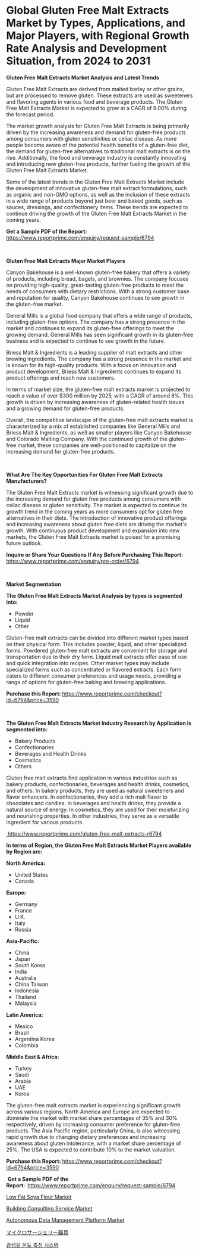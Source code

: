 <p><h1>Global Gluten Free Malt Extracts Market by Types, Applications, and Major Players, with Regional Growth Rate Analysis and Development Situation, from 2024 to 2031</h1></p><p><strong>Gluten Free Malt Extracts Market Analysis and Latest Trends</strong></p>
<p><p>Gluten Free Malt Extracts are derived from malted barley or other grains, but are processed to remove gluten. These extracts are used as sweeteners and flavoring agents in various food and beverage products. The Gluten Free Malt Extracts Market is expected to grow at a CAGR of 9.00% during the forecast period. </p><p>The market growth analysis for Gluten Free Malt Extracts is being primarily driven by the increasing awareness and demand for gluten-free products among consumers with gluten sensitivities or celiac disease. As more people become aware of the potential health benefits of a gluten-free diet, the demand for gluten-free alternatives to traditional malt extracts is on the rise. Additionally, the food and beverage industry is constantly innovating and introducing new gluten-free products, further fueling the growth of the Gluten Free Malt Extracts Market.</p><p>Some of the latest trends in the Gluten Free Malt Extracts Market include the development of innovative gluten-free malt extract formulations, such as organic and non-GMO options, as well as the inclusion of these extracts in a wide range of products beyond just beer and baked goods, such as sauces, dressings, and confectionery items. These trends are expected to continue driving the growth of the Gluten Free Malt Extracts Market in the coming years.</p></p>
<p><strong>Get a Sample PDF of the Report:&nbsp;</strong> <a href="https://www.reportprime.com/enquiry/request-sample/6794">https://www.reportprime.com/enquiry/request-sample/6794</a></p>
<p>&nbsp;</p>
<p><strong>Gluten Free Malt Extracts Major Market Players</strong></p>
<p><p>Canyon Bakehouse is a well-known gluten-free bakery that offers a variety of products, including bread, bagels, and brownies. The company focuses on providing high-quality, great-tasting gluten-free products to meet the needs of consumers with dietary restrictions. With a strong customer base and reputation for quality, Canyon Bakehouse continues to see growth in the gluten-free market.</p><p>General Mills is a global food company that offers a wide range of products, including gluten-free options. The company has a strong presence in the market and continues to expand its gluten-free offerings to meet the growing demand. General Mills has seen significant growth in its gluten-free business and is expected to continue to see growth in the future.</p><p>Briess Malt & Ingredients is a leading supplier of malt extracts and other brewing ingredients. The company has a strong presence in the market and is known for its high-quality products. With a focus on innovation and product development, Briess Malt & Ingredients continues to expand its product offerings and reach new customers.</p><p>In terms of market size, the gluten-free malt extracts market is projected to reach a value of over $300 million by 2025, with a CAGR of around 8%. This growth is driven by increasing awareness of gluten-related health issues and a growing demand for gluten-free products.</p><p>Overall, the competitive landscape of the gluten-free malt extracts market is characterized by a mix of established companies like General Mills and Briess Malt & Ingredients, as well as smaller players like Canyon Bakehouse and Colorado Malting Company. With the continued growth of the gluten-free market, these companies are well-positioned to capitalize on the increasing demand for gluten-free products.</p></p>
<p>&nbsp;</p>
<p><strong>What Are The Key Opportunities For Gluten Free Malt Extracts Manufacturers?</strong></p>
<p><p>The Gluten Free Malt Extracts market is witnessing significant growth due to the increasing demand for gluten free products among consumers with celiac disease or gluten sensitivity. The market is expected to continue its growth trend in the coming years as more consumers opt for gluten free alternatives in their diets. The introduction of innovative product offerings and increasing awareness about gluten free diets are driving the market's growth. With continuous product development and expansion into new markets, the Gluten Free Malt Extracts market is poised for a promising future outlook.</p></p>
<p><strong>Inquire or Share Your Questions If Any Before Purchasing This Report:</strong> <a href="https://www.reportprime.com/enquiry/pre-order/6794">https://www.reportprime.com/enquiry/pre-order/6794</a></p>
<p>&nbsp;</p>
<p><strong>Market Segmentation</strong></p>
<p><strong>The Gluten Free Malt Extracts Market Analysis by types is segmented into:</strong></p>
<p><ul><li>Powder</li><li>Liquid</li><li>Other</li></ul></p>
<p><p>Gluten-free malt extracts can be divided into different market types based on their physical form. This includes powder, liquid, and other specialized forms. Powdered gluten-free malt extracts are convenient for storage and transportation due to their dry form. Liquid malt extracts offer ease of use and quick integration into recipes. Other market types may include specialized forms such as concentrated or flavored extracts. Each form caters to different consumer preferences and usage needs, providing a range of options for gluten-free baking and brewing applications.</p></p>
<p><strong>Purchase this Report:&nbsp;</strong><a href="https://www.reportprime.com/checkout?id=6794&price=3590">https://www.reportprime.com/checkout?id=6794&price=3590</a></p>
<p>&nbsp;</p>
<p><strong>The Gluten Free Malt Extracts Market Industry Research by Application is segmented into:</strong></p>
<p><ul><li>Bakery Products</li><li>Confectionaries</li><li>Beverages and Health Drinks</li><li>Cosmetics</li><li>Others</li></ul></p>
<p><p>Gluten free malt extracts find application in various industries such as bakery products, confectionaries, beverages and health drinks, cosmetics, and others. In bakery products, they are used as natural sweeteners and flavor enhancers. In confectionaries, they add a rich malt flavor to chocolates and candies. In beverages and health drinks, they provide a natural source of energy. In cosmetics, they are used for their moisturizing and nourishing properties. In other industries, they serve as a versatile ingredient for various products.</p></p>
<p><a href="https://www.reportprime.com/gluten-free-malt-extracts-r6794">&nbsp;https://www.reportprime.com/gluten-free-malt-extracts-r6794</a></p>
<p><strong>In terms of Region, the Gluten Free Malt Extracts Market Players available by Region are:</strong></p>
<p>
    <p> <strong> North America: </strong>
        <ul>
            <li>United States</li>
            <li>Canada</li>
        </ul>
        </p> 
    <p> <strong> Europe: </strong>
        <ul>
            <li>Germany</li>
            <li>France</li>
            <li>U.K.</li>
            <li>Italy</li>
            <li>Russia</li>
        </ul>
        </p> 
    <p> <strong> Asia-Pacific: </strong>
        <ul>
            <li>China</li>
            <li>Japan</li>
            <li>South Korea</li>
            <li>India</li>
            <li>Australia</li>
            <li>China Taiwan</li>
            <li>Indonesia</li>
            <li>Thailand</li>
            <li>Malaysia</li>
        </ul>
        </p> 
    <p> <strong> Latin America: </strong>
        <ul>
            <li>Mexico</li>
            <li>Brazil</li>
            <li>Argentina Korea</li>
            <li>Colombia</li>
        </ul>
        </p> 
    <p> <strong> Middle East & Africa: </strong>
        <ul>
            <li>Turkey</li>
            <li>Saudi</li>
            <li>Arabia</li>
            <li>UAE</li>
            <li>Korea</li>
        </ul>
    </p>
    </p>
<p><p>The gluten-free malt extracts market is experiencing significant growth across various regions. North America and Europe are expected to dominate the market with market share percentages of 35% and 30% respectively, driven by increasing consumer preference for gluten-free products. The Asia Pacific region, particularly China, is also witnessing rapid growth due to changing dietary preferences and increasing awareness about gluten intolerance, with a market share percentage of 25%. The USA is expected to contribute 10% to the market valuation.</p></p>
<p><strong>Purchase this Report: </strong><a href="https://www.reportprime.com/checkout?id=6794&price=3590">https://www.reportprime.com/checkout?id=6794&price=3590</a></p>
<p>&nbsp;<strong>Get a Sample PDF of the Report:&nbsp;&nbsp;</strong><a href="https://www.reportprime.com/enquiry/request-sample/6794">https://www.reportprime.com/enquiry/request-sample/6794</a></p>
<p><strong></strong></p>
<p><p><a href="https://github.com/suitykhatun12/Market-Research-Report-List-1/blob/main/low-fat-soya-flour-market.md">Low Fat Soya Flour Market</a></p><p><a href="https://medium.com/@addiehirthe44/building-consulting-service-market-a-global-and-regional-analysis-2024-2031-dfa69c499b5b">Building Consulting Service Market</a></p><p><a href="https://www.linkedin.com/pulse/autonomous-data-management-platform-market-outlook-complete-udote">Autonomous Data Management Platform Market</a></p><p><a href="https://medium.com/@josuehezog2023/%E3%83%9E%E3%82%A4%E3%82%AF%E3%83%AD%E5%A4%96%E7%A7%91%E6%89%8B%E8%A1%93%E7%94%A8%E5%85%B7%E5%B8%82%E5%A0%B4%E8%AA%BF%E6%9F%BB%E3%83%AC%E3%83%9D%E3%83%BC%E3%83%88-2024%E5%B9%B4%E3%81%8B%E3%82%892031%E5%B9%B4%E3%81%BE%E3%81%A7%E3%81%AE%E7%9D%80%E5%AE%9F%E3%81%AAcagr-10-6-%E3%81%A7%E3%81%AE%E5%B8%82%E5%A0%B4%E4%BA%88%E6%B8%AC%E3%81%A8%E6%88%90%E9%95%B7%E8%A6%8B%E9%80%9A%E3%81%97-d961f16c4313">マイクロサージェリー器具</a></p><p><a href="https://medium.com/@sophieinleeds/%EA%B8%80%EB%A1%9C%EB%B2%8C-%EA%B4%91%EC%84%AC%EC%9C%A0-%EC%98%A8%EB%8F%84-%EC%B8%A1%EC%A0%95-%EC%8B%9C%EC%8A%A4%ED%85%9C-%EC%8B%9C%EC%9E%A5-%EB%B6%80%EB%AC%B8-%EC%9C%A0%ED%98%95-%EC%9D%91%EC%9A%A9-%ED%94%84%EB%A1%9C%EA%B7%B8%EB%9E%A8-%EC%8B%9C%EC%9E%A5-%ED%94%8C%EB%A0%88%EC%9D%B4%EC%96%B4-%EC%A0%84%EB%9E%B5-%EC%A7%80%EC%97%AD-%EC%84%B1%EC%9E%A5-%EC%9D%B8%EC%82%AC%EC%9D%B4%ED%8A%B8-%EB%B0%8F-%EB%AF%B8%EB%9E%98-%EC%A0%84%EB%A7%9D-2024-2031-c931ee77e24b">광섬유 온도 측정 시스템</a></p></p>